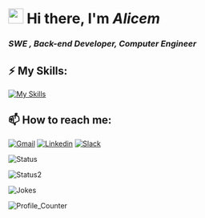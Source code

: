 # <img src="https://raw.githubusercontent.com/iampavangandhi/iampavangandhi/master/gifs/Hi.gif" width="30px"> Hi there, I'm ***Alicem***
### ***SWE , Back-end Developer, Computer Engineer***
:zap: **My Skills:**
---
[![My Skills](https://skills.thijs.gg/icons?i=py,django,html,css,bootstrap,git,docker,mongodb,postgres,mysql,md&theme=light)]()

:mailbox: **How to reach me:**
---

[![Gmail](https://img.shields.io/badge/Gmail-D14836?style=for-the-badge&logo=gmail&logoColor=white&link=mailto:alicemkoyun@gmail.com)](mailto:alicemkoyun@gmail.com)
[![Linkedin](https://img.shields.io/badge/LinkedIn-0077B5?style=for-the-badge&logo=linkedin&logoColor=white&link=https://www.linkedin.com/in/alicemkyn/)](https://www.linkedin.com/in/alicemkyn/)
[![Slack](https://img.shields.io/badge/Slack-4A154B?style=for-the-badge&logo=slack&logoColor=white)](https://slack.com/app_redirect?channel=U039FECSL7R)

![Status]( https://github-readme-stats.vercel.app/api?username=alicemkyn&show_icons=true&bg_color=00000000)


![Status2]( https://github-readme-stats.vercel.app/api/top-langs/?username=alicemkyn&theme=blue-green)

![Jokes]( https://readme-jokes.vercel.app/api)
<div align="left"> 
  
![Profile_Counter]( https://komarev.com/ghpvc/?username=alicemkyn)
</div>
